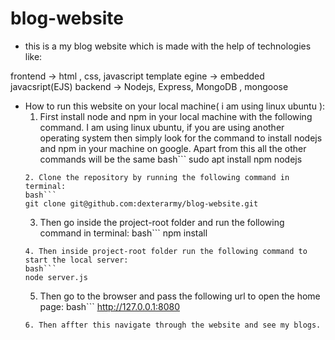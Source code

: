 # blog-website

* this is a my blog website which is made with the help of technologies like:

frontend -> html , css, javascript
template egine -> embedded javacsript(EJS)
backend -> Nodejs, Express, MongoDB , mongoose

* How to run this website on your local machine( i am using linux ubuntu ): 
   1. First install node and npm in your local machine with the following command. I am using linux ubuntu, if you are using another operating system then simply look for the command to install nodejs and npm in your machine on google. Apart from this all the other commands will be the same
   bash```
    sudo apt install npm nodejs
   ```
   2. Clone the repository by running the following command in terminal:
   bash```
   git clone git@github.com:dexterarmy/blog-website.git
   ```
   3. Then go inside the project-root folder and run the following command in terminal:
   bash```
   npm install
   ```
   4. Then inside project-root folder run the following command to start the local server:
   bash```
   node server.js
   ```
   5. Then go to the browser and pass the following url to open the home page:
   bash```
   http://127.0.0.1:8080
   ```
   6. Then affter this navigate through the website and see my blogs.
